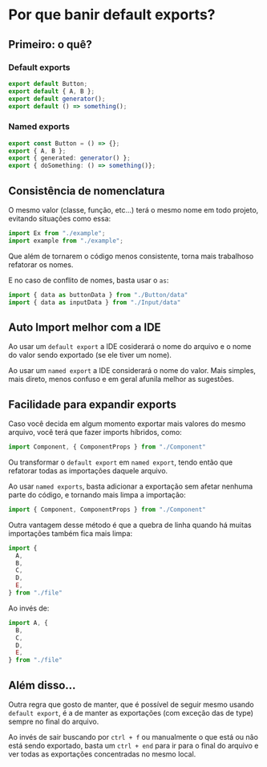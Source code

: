 # Por que banir default exports?

## Primeiro: o quê?

### Default exports
```ts
export default Button;
export default { A, B };
export default generator();
export default () => something();
```
### Named exports
```ts
export const Button = () => {};
export { A, B };
export { generated: generator() };
export { doSomething: () => something()};
```


## Consistência de nomenclatura

O mesmo valor (classe, função, etc...) terá o mesmo nome em todo projeto, evitando situações como essa:
  
```ts
import Ex from "./example";
import example from "./example";
```

Que além de tornarem o código menos consistente, torna mais trabalhoso refatorar os nomes.


E no caso de conflito de nomes, basta usar o `as`:
```js
import { data as buttonData } from "./Button/data"
import { data as inputData } from "./Input/data"
```

## Auto Import melhor com a IDE

Ao usar um `default export` a IDE cosiderará o nome do arquivo e o nome do valor sendo exportado (se ele tiver um nome).

Ao usar um `named export` a IDE considerará o nome do valor. Mais simples, mais direto, menos confuso e em geral afunila melhor as sugestões.

## Facilidade para expandir exports

Caso você decida em algum momento exportar mais valores do mesmo arquivo, você terá que fazer imports híbridos, como:
```ts
import Component, { ComponentProps } from "./Component"
```
Ou transformar o `default export` em `named export`, tendo então que refatorar todas as importações daquele arquivo.

Ao usar `named exports`, basta adicionar a exportação sem afetar nenhuma parte do código, e tornando mais limpa a importação:
```ts
import { Component, ComponentProps } from "./Component"
```

Outra vantagem desse método é que a quebra de linha quando há muitas importações também fica mais limpa:

```ts 
import {
  A,
  B,
  C,
  D,
  E,
} from "./file"
```
Ao invés de:
```ts 
import A, {
  B,
  C,
  D,
  E,
} from "./file"
```

## Além disso...
Outra regra que gosto de manter, que é possível de seguir mesmo usando `default export`, é a de manter as exportações (com exceção das de type) sempre no final do arquivo. 

Ao invés de sair buscando por `ctrl + f` ou manualmente o que está ou não está sendo exportado, basta um `ctrl + end` para ir para o final do arquivo e ver todas as exportações concentradas no mesmo local.
